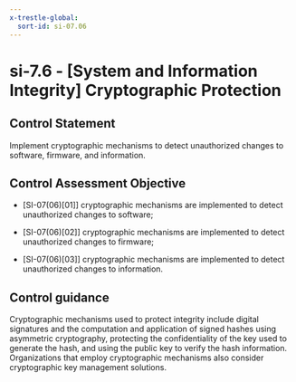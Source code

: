 ```yaml
---
x-trestle-global:
  sort-id: si-07.06
---
```


# si-7.6 - \[System and Information Integrity\] Cryptographic Protection

## Control Statement

Implement cryptographic mechanisms to detect unauthorized changes to software, firmware, and information.

## Control Assessment Objective

- \[SI-07(06)[01]\] cryptographic mechanisms are implemented to detect unauthorized changes to software;

- \[SI-07(06)[02]\] cryptographic mechanisms are implemented to detect unauthorized changes to firmware;

- \[SI-07(06)[03]\] cryptographic mechanisms are implemented to detect unauthorized changes to information.

## Control guidance

Cryptographic mechanisms used to protect integrity include digital signatures and the computation and application of signed hashes using asymmetric cryptography, protecting the confidentiality of the key used to generate the hash, and using the public key to verify the hash information. Organizations that employ cryptographic mechanisms also consider cryptographic key management solutions.
